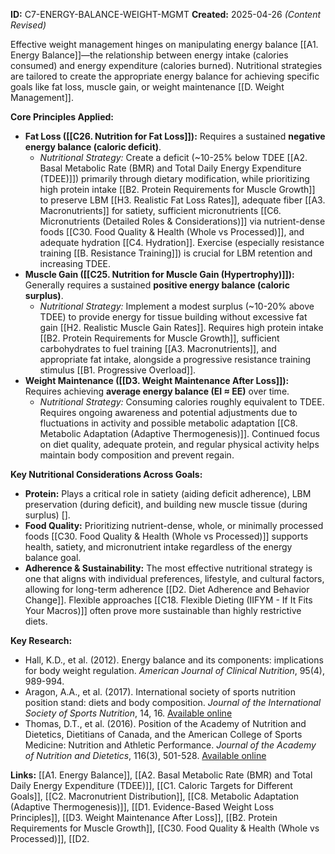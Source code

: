 **ID:** C7-ENERGY-BALANCE-WEIGHT-MGMT **Created:** 2025-04-26 _(Content Revised)_

Effective weight management hinges on manipulating energy balance [[A1. Energy Balance]]—the relationship between energy intake (calories consumed) and energy expenditure (calories burned). Nutritional strategies are tailored to create the appropriate energy balance for achieving specific goals like fat loss, muscle gain, or weight maintenance [[D. Weight Management]].

**Core Principles Applied:**

- **Fat Loss ([[C26. Nutrition for Fat Loss]]):** Requires a sustained **negative energy balance (caloric deficit)**.
    - _Nutritional Strategy:_ Create a deficit (~10-25% below TDEE [[A2. Basal Metabolic Rate (BMR) and Total Daily Energy Expenditure (TDEE)]]) primarily through dietary modification, while prioritizing high protein intake [[B2. Protein Requirements for Muscle Growth]] to preserve LBM [[H3. Realistic Fat Loss Rates]], adequate fiber [[A3. Macronutrients]] for satiety, sufficient micronutrients [[C6. Micronutrients (Detailed Roles & Considerations)]] via nutrient-dense foods [[C30. Food Quality & Health (Whole vs Processed)]], and adequate hydration [[C4. Hydration]]. Exercise (especially resistance training [[B. Resistance Training]]) is crucial for LBM retention and increasing TDEE.
- **Muscle Gain ([[C25. Nutrition for Muscle Gain (Hypertrophy)]]):** Generally requires a sustained **positive energy balance (caloric surplus)**.
    - _Nutritional Strategy:_ Implement a modest surplus (~10-20% above TDEE) to provide energy for tissue building without excessive fat gain [[H2. Realistic Muscle Gain Rates]]. Requires high protein intake [[B2. Protein Requirements for Muscle Growth]], sufficient carbohydrates to fuel training [[A3. Macronutrients]], and appropriate fat intake, alongside a progressive resistance training stimulus [[B1. Progressive Overload]].
- **Weight Maintenance ([[D3. Weight Maintenance After Loss]]):** Requires achieving **average energy balance (EI ≈ EE)** over time.
    - _Nutritional Strategy:_ Consuming calories roughly equivalent to TDEE. Requires ongoing awareness and potential adjustments due to fluctuations in activity and possible metabolic adaptation [[C8. Metabolic Adaptation (Adaptive Thermogenesis)]]. Continued focus on diet quality, adequate protein, and regular physical activity helps maintain body composition and prevent regain.

**Key Nutritional Considerations Across Goals:**

- **Protein:** Plays a critical role in satiety (aiding deficit adherence), LBM preservation (during deficit), and building new muscle tissue (during surplus) [].
- **Food Quality:** Prioritizing nutrient-dense, whole, or minimally processed foods [[C30. Food Quality & Health (Whole vs Processed)]] supports health, satiety, and micronutrient intake regardless of the energy balance goal.
- **Adherence & Sustainability:** The most effective nutritional strategy is one that aligns with individual preferences, lifestyle, and cultural factors, allowing for long-term adherence [[D2. Diet Adherence and Behavior Change]]. Flexible approaches [[C18. Flexible Dieting (IIFYM - If It Fits Your Macros)]] often prove more sustainable than highly restrictive diets.

**Key Research:**

- Hall, K.D., et al. (2012). Energy balance and its components: implications for body weight regulation. _American Journal of Clinical Nutrition_, 95(4), 989-994.
- Aragon, A.A., et al. (2017). International society of sports nutrition position stand: diets and body composition. _Journal of the International Society of Sports Nutrition_, 14, 16. [Available online](https://www.researchgate.net/publication/317708391_International_society_of_sports_nutrition_position_stand_Diets_and_body_composition)
- Thomas, D.T., et al. (2016). Position of the Academy of Nutrition and Dietetics, Dietitians of Canada, and the American College of Sports Medicine: Nutrition and Athletic Performance. _Journal of the Academy of Nutrition and Dietetics_, 116(3), 501-528. [Available online](https://www.sportgeneeskunde.com/wp-content/uploads/archief_bestanden/files/bestanden/VSG/VSG6673.pdf)

**Links:** [[A1. Energy Balance]], [[A2. Basal Metabolic Rate (BMR) and Total Daily Energy Expenditure (TDEE)]], [[C1. Caloric Targets for Different Goals]], [[C2. Macronutrient Distribution]], [[C8. Metabolic Adaptation (Adaptive Thermogenesis)]], [[D1. Evidence-Based Weight Loss Principles]], [[D3. Weight Maintenance After Loss]], [[B2. Protein Requirements for Muscle Growth]], [[C30. Food Quality & Health (Whole vs Processed)]], [[D2.